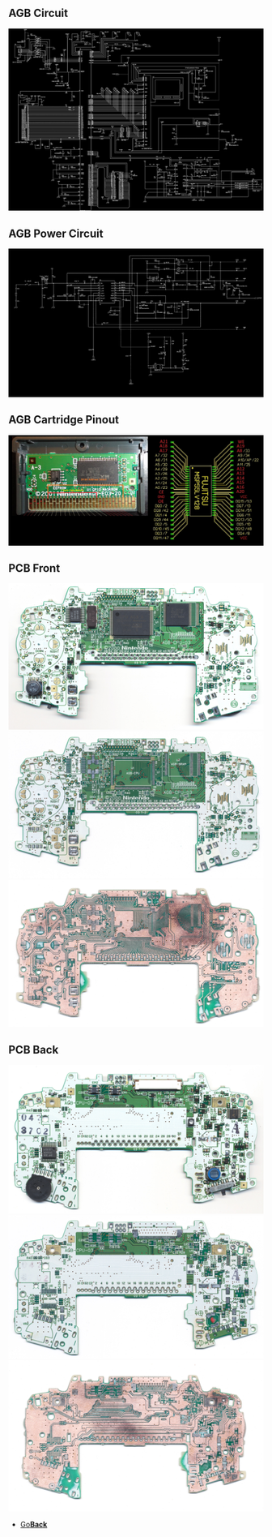 <link href="css/zoom.css" rel="stylesheet">
<script src="js/zoom.js"></script>
<script src="js/transition.js"></script>

## AGB Circuit
<img src="circuit.bmp" alt="Main Circuit">


## AGB Power Circuit
<img src="power_circuit.bmp" alt="Power Circuit">


## AGB Cartridge Pinout
<img src="connections.jpg" alt="Cartridge Pinout">


## PCB Front
<img src="AGB_PCB_Components_Front.jpg" alt="PCB front with components">
<img src="AGB_PCB_No_Components_Front.jpg" alt="PCB front without components">
<img src="AGB_PCB_Stripped_Front.jpg" alt="PCB front stripped">


## PCB Back
<img src="AGB_PCB_Components_Back.jpg" alt="PCB back with components">
<img src="AGB_PCB_No_Components_Back.jpg" alt="PCB back without components">
<img src="AGB_PCB_Stripped_Back.jpg" alt="PCB back stripped">


<onebutton>
<ul>
            <li><a href="../">Go<strong>Back</strong></a></li>
          </ul>
</onebutton>